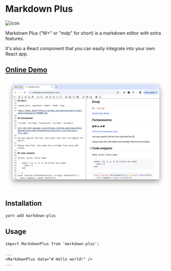 # Markdown Plus

<img src="https://chuntaoliu.com/markdown-plus/icon.svg" alt="icon" width="256" height="256"/>

Markdown Plus ("M+" or "mdp" for short) is a markdown editor with extra features.

It's also a React component that you can easily integrate into your own React app.

## [Online Demo](https://chuntaoliu.com/markdown-plus/)

![Markdown Plus](screenshot.png)

## Installation

```
yarn add markdown-plus
```

## Usage

```tsx
import MarkdownPlus from 'markdown-plus';

...
<MarkdownPlus data="# Hello world!" />
...
```
